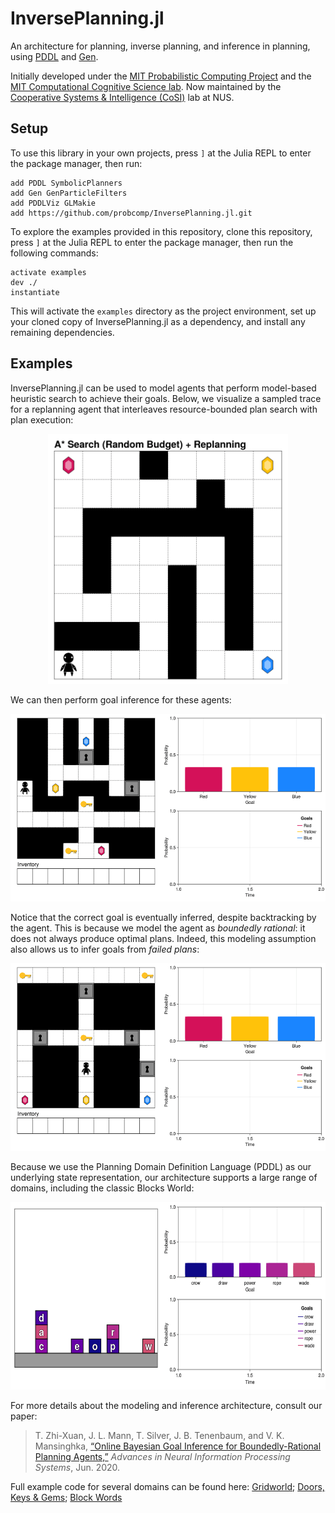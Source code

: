 # InversePlanning.jl

An architecture for planning, inverse planning, and inference in planning,
using [PDDL](https://github.com/JuliaPlanners/PDDL.jl) and [Gen](https://www.gen.dev/).

Initially developed under the [MIT Probabilistic Computing Project](http://probcomp.csail.mit.edu/) and the [MIT Computational Cognitive Science lab](https://cocosci.mit.edu/). Now maintained by the [Cooperative Systems & Intelligence (CoSI)](https://cosilab.github.io/) lab at NUS.

## Setup

To use this library in your own projects, press `]` at the Julia REPL to
enter the package manager, then run:

```julia-repl
add PDDL SymbolicPlanners
add Gen GenParticleFilters
add PDDLViz GLMakie
add https://github.com/probcomp/InversePlanning.jl.git
```

To explore the examples provided in this repository, clone this repository,
press `]` at the Julia REPL to enter the package manager, then run the following
commands:

```julia-repl
activate examples
dev ./
instantiate
```

This will activate the `examples` directory as the project environment, set up
your cloned copy of InversePlanning.jl as a dependency, and install any
remaining dependencies.

## Examples

InversePlanning.jl can be used to model agents that perform model-based heuristic search
to achieve their goals. Below, we visualize a sampled trace for a replanning
agent that interleaves resource-bounded plan search with plan execution:

<p align="center"><img src="./assets/doors-keys-gems-replanning.gif" height="400" /></p>

We can then perform goal inference for these agents:

<p align="center"><img src="./assets/doors-keys-gems-inference-backtracking.gif" height="300"/></p>

Notice that the correct goal is eventually inferred, despite backtracking
by the agent. This is because we model the agent as *boundedly rational*:
it does not always produce optimal plans. Indeed, this modeling assumption
also allows us to infer goals from *failed plans*:

<p align="center"><img src="./assets/doors-keys-gems-inference-failure.gif" height="300" /></p>

Because we use the Planning Domain Definition Language (PDDL) as our underlying
state representation, our architecture supports a large range of domains,
including the classic Blocks World:

<p align="center"><img src="./assets/block-words-inference.gif" height="300" /></p>

For more details about the modeling and inference architecture,
consult our paper:

> T. Zhi-Xuan, J. L. Mann, T. Silver, J. B. Tenenbaum, and V. K. Mansinghka,
[“Online Bayesian Goal Inference for Boundedly-Rational Planning Agents,”](http://arxiv.org/abs/2006.07532) *Advances in Neural Information Processing Systems*, Jun. 2020.

Full example code for several domains can be found here:
[Gridworld](examples/gridworld/example.jl);
[Doors, Keys & Gems](examples/doors-keys-gems/example.jl);
[Block Words](examples/block-words/example.jl)

